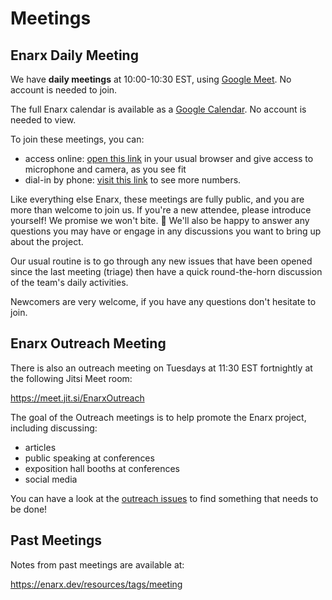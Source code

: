 # Meetings

## Enarx Daily Meeting

We have **daily meetings** at 10:00-10:30 EST, using [Google Meet](https://meet.google.com/tod-dwyt-pzv). No account is needed to join.

The full Enarx calendar is available as a [Google Calendar](https://calendar.google.com/calendar/embed?src=leatqk15m1f34loatvatftkm48%40group.calendar.google.com&ctz=America%2FNew_York). No account is needed to view.

To join these meetings, you can:
- access online: [open this link](https://meet.google.com/tod-dwyt-pzv) in your usual browser and give access to microphone and camera, as you see fit
- dial-in by phone: [visit this link](https://meet.google.com/tel/tod-dwyt-pzv?pin=9178084536440) to see more numbers.

Like everything else Enarx, these meetings are fully public, and you are more than welcome to join us. If you're a new attendee, please introduce yourself! We promise we won't bite. :slightly_smiling_face: We'll also be happy to answer any questions you may have or engage in any discussions you want to bring up about the project.

Our usual routine is to go through any new issues that have been opened since the last meeting (triage) then have a quick round-the-horn discussion of the team's daily activities.

Newcomers are very welcome, if you have any questions don't hesitate to join.

## Enarx Outreach Meeting

There is also an outreach meeting on Tuesdays at 11:30 EST fortnightly at the following Jitsi Meet room:

https://meet.jit.si/EnarxOutreach

The goal of the Outreach meetings is to help promote the Enarx project, including discussing:
- articles
- public speaking at conferences
- exposition hall booths at conferences
- social media

You can have a look at the [outreach issues](https://github.com/enarx/outreach/issues) to find something that needs to be done!


## Past Meetings

Notes from past meetings are available at:

https://enarx.dev/resources/tags/meeting